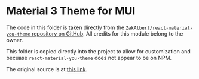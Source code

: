 # Material 3 Theme for MUI

The code in this folder is taken directly from the
[`ZakAlbert/react-material-you-theme` repository on GitHub](https://github.com/ZakAlbert/react-material-you-theme). All credits for this
module belong to the owner.

This folder is copied directly into the project to allow for customization and
becuase `react-material-you-theme` does not appear to be on NPM.

The original source is at [this link](https://github.com/ZakAlbert/react-material-you-theme/tree/main/src/theme).
